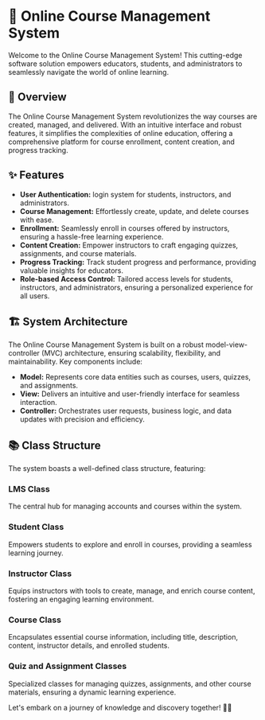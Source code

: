 # 🌟 Online Course Management System

Welcome to the Online Course Management System! This cutting-edge software solution empowers educators, students, and administrators to seamlessly navigate the world of online learning.

## 🚀 Overview

The Online Course Management System revolutionizes the way courses are created, managed, and delivered. With an intuitive interface and robust features, it simplifies the complexities of online education, offering a comprehensive platform for course enrollment, content creation, and progress tracking.

## ✨ Features

- **User Authentication:** login system for students, instructors, and administrators.
- **Course Management:** Effortlessly create, update, and delete courses with ease.
- **Enrollment:** Seamlessly enroll in courses offered by instructors, ensuring a hassle-free learning experience.
- **Content Creation:** Empower instructors to craft engaging quizzes, assignments, and course materials.
- **Progress Tracking:** Track student progress and performance, providing valuable insights for educators.
- **Role-based Access Control:** Tailored access levels for students, instructors, and administrators, ensuring a personalized experience for all users.

## 🏗️ System Architecture

The Online Course Management System is built on a robust model-view-controller (MVC) architecture, ensuring scalability, flexibility, and maintainability. Key components include:

- **Model:** Represents core data entities such as courses, users, quizzes, and assignments.
- **View:** Delivers an intuitive and user-friendly interface for seamless interaction.
- **Controller:** Orchestrates user requests, business logic, and data updates with precision and efficiency.

## 📚 Class Structure

The system boasts a well-defined class structure, featuring:

### LMS Class

The central hub for managing accounts and courses within the system.

### Student Class

Empowers students to explore and enroll in courses, providing a seamless learning journey.

### Instructor Class

Equips instructors with tools to create, manage, and enrich course content, fostering an engaging learning environment.

### Course Class

Encapsulates essential course information, including title, description, content, instructor details, and enrolled students.

### Quiz and Assignment Classes

Specialized classes for managing quizzes, assignments, and other course materials, ensuring a dynamic learning experience.

Let's embark on a journey of knowledge and discovery together! 🚀✨

